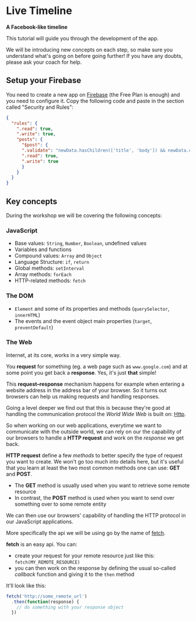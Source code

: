 # Live Timeline

**A Facebook-like timeline**

This tutorial will guide you through the development of the app.

We will be introducing new concepts on each step, so make sure you understand what's going on before going further!
If you have any doubts, please ask your coach for help.

## Setup your Firebase
You need to create a new app on [Firebase](https://www.firebase.com/) (the Free Plan is enough) and you need to configure it.
Copy the following code and paste in the section called "Security and Rules":

```json
{
  "rules": {
    ".read": true,
    ".write": true,
    "posts": {
      "$post": {
      ".validate": "newData.hasChildren(['title', 'body']) && newData.child('title').isString() && newData.child('body').isString() && newData.child('title').val().length > 1 && newData.child('body').val().length > 1",
      ".read": true,
      ".write": true
      }
    }
  }
}
```

## Key concepts

During the workshop we will be covering the following concepts:

### JavaScript
  * Base values: `String`, `Number`, `Boolean`, undefined values
  * Variables and functions
  * Compound values: `Array` and `Object`
  * Language Structure: `if`, `return`
  * Global methods: `setInterval`
  * Array methods: `forEach`
  * HTTP-related methods: `fetch`

### The DOM
  * `Element` and some of its properties and methods (`querySelector`, `innerHTML`)
  * The events and the event object main properties (`target`, `preventDefault`)

### The Web
Internet, at its core, works in a very simple way.

You **request** for something (eg. a web page such as `www.google.com`) and at some point you get back a **response**. Yes, it's just **that** simple!

This **request–response** mechanism happens for example when entering a website address in the address bar of your browser.
So it turns out browsers can help us making requests and handling responses.

Going a level deeper we find out that this is because they're good at handling the communication protocol the *World Wide Web* is built on: [Http](https://en.wikipedia.org/wiki/Hypertext_Transfer_Protocol).

So when working on our web applications, everytime we want to communicate with the outside world, we can rely on our the capability of our browsers to handle a **HTTP request** and work on the *response* we get back.

**HTTP request** define a few *methods* to better specify the type of request you want to create. We won't go too much into details here, but it's useful that you learn at least the two most common methods one can use: **GET** and **POST**.

  * The **GET** method is usually used when you want to retrieve some remote resource
  * In contrast, the **POST** method is used when you want to send over something over to some remote entity

We can then use our browsers' capability of handling the HTTP protocol in our JavaScript applications.

More specifically the api we will be using go by the name of [fetch](https://developer.mozilla.org/en-US/docs/Web/API/Fetch_API).

**fetch** is an easy api. You can:
  * create your request for your remote resource just like this: `fetch(MY_REMOTE_RESOURCE)`
  * you can then work on the response by defining the usual so-called *callback* function and giving it to the `then` method

It'll look like this:
```javascript
fetch('http://some_remote_url')
  .then(function(response) {
    // do something with your response object
  })  
```
